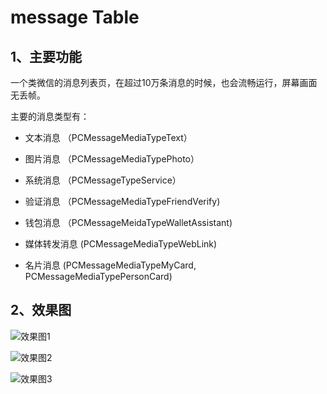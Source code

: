 # message Table



## 1、主要功能

一个类微信的消息列表页，在超过10万条消息的时候，也会流畅运行，屏幕画面无丢帧。

主要的消息类型有：

 - 文本消息 （PCMessageMediaTypeText）
 - 图片消息 （PCMessageMediaTypePhoto）
 - 系统消息 （PCMessageTypeService）
 - 验证消息 （PCMessageMediaTypeFriendVerify)
 - 钱包消息 （PCMessageMeidaTypeWalletAssistant)


 - 媒体转发消息  (PCMessageMediaTypeWebLink)
 - 名片消息  (PCMessageMediaTypeMyCard, PCMessageMediaTypePersonCard)

## 2、效果图

![效果图1](http://upload-images.jianshu.io/upload_images/1612119-380bef400fecb8b7.PNG?imageMogr2/auto-orient/strip%7CimageView2/2/w/1240)

![效果图2](http://upload-images.jianshu.io/upload_images/1612119-1075962c36f6824d.PNG?imageMogr2/auto-orient/strip%7CimageView2/2/w/1240)

![效果图3](http://upload-images.jianshu.io/upload_images/1612119-1d1af646915a0b1d.PNG?imageMogr2/auto-orient/strip%7CimageView2/2/w/1240)







